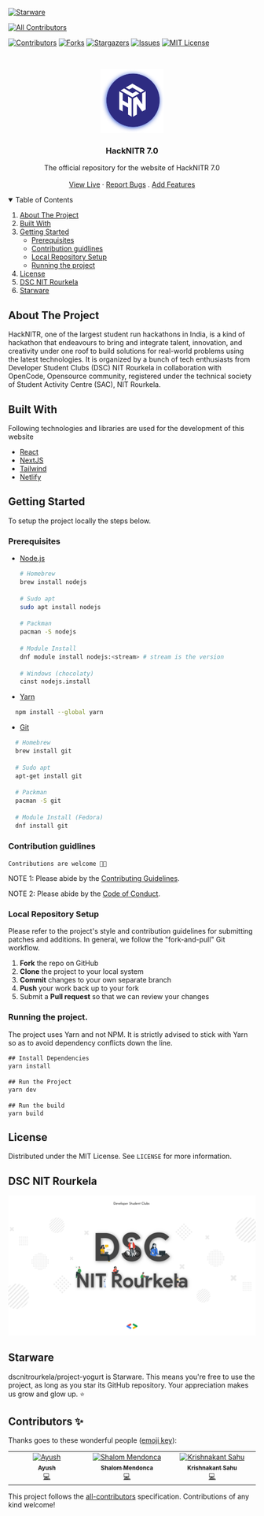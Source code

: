 [![Starware](https://img.shields.io/badge/Starware-⭐-black?labelColor=f9b00d)](https://github.com/zepfietje/starware)
<!-- ALL-CONTRIBUTORS-BADGE:START - Do not remove or modify this section -->
[![All Contributors](https://img.shields.io/badge/all_contributors-2-orange.svg?style=flat-square)](#contributors-)
<!-- ALL-CONTRIBUTORS-BADGE:END -->

[![Contributors][contributors-shield]][contributors-url]
[![Forks][forks-shield]][forks-url]
[![Stargazers][stars-shield]][stars-url]
[![Issues][issues-shield]][issues-url]
[![MIT License][license-shield]][license-url]

<br />
<p align="center">
  <a href="https://github.com/dscnitrourkela/project-yogurt">
    <img src="public/logo.png" alt="Logo" width="130">
  </a>

  <h3 align="center">HackNITR 7.0</h3>

  <p align="center">
    The official repository for the website of HackNITR 7.0
    <br />
    <br />
    <a href="https://hacknitr.com">View Live</a>
    ·
    <a href="https://github.com/dscnitrourkela/project-yogurt/issues">Report Bugs</a>
    .
    <a href="https://github.com/dscnitrourkela/project-yogurt/issues">Add Features</a>
  </p>
</p>

<!-- TABLE OF CONTENTS -->
<details open="open">
  <summary>Table of Contents</summary>
  <ol>
    <li>
      <a href="#about-the-project">About The Project</a>
      <ul>
      </ul>
        <li><a href="#built-with">Built With</a></li>
    </li>
    <li>
      <a href="#getting-started">Getting Started</a>
      <ul>
        <li><a href="#prerequisites">Prerequisites</a></li>
        <li><a href="#contribution-guidlines">Contribution guidlines</a></li>
        <li><a href="#local-repository-setup">Local Repository Setup</a></li>
        <li><a href="#running-the-project">Running the project</a></li>
      </ul>
    </li>
    <li><a href="#license">License</a></li>
    <li><a href="#dsc-nit-rourkela">DSC NIT Rourkela</a></li>
    <li><a href="#starware">Starware</a></li>
  </ol>
</details>

## About The Project

HackNITR, one of the largest student run hackathons in India, is a kind of hackathon that endeavours to bring and integrate talent, innovation, and creativity under one roof to build solutions for real-world problems using the latest technologies. It is organized by a bunch of tech enthusiasts from Developer Student Clubs (DSC) NIT Rourkela in collaboration with OpenCode, Opensource community, registered under the technical society of Student Activity Centre (SAC), NIT Rourkela.

## Built With

Following technologies and libraries are used for the development of this website

- [React]()
- [NextJS]()
- [Tailwind]()
- [Netlify]()

## Getting Started

To setup the project locally the steps below.

### Prerequisites

- [Node.js](https://nodejs.org/en/download/)

  ```sh
  # Homebrew
  brew install nodejs

  # Sudo apt
  sudo apt install nodejs

  # Packman
  pacman -S nodejs

  # Module Install
  dnf module install nodejs:<stream> # stream is the version

  # Windows (chocolaty)
  cinst nodejs.install

  ```

- [Yarn](https://classic.yarnpkg.com/en/docs/install/)

```sh
  npm install --global yarn
```

- [Git](https://git-scm.com/downloads)

```sh
  # Homebrew
  brew install git

  # Sudo apt
  apt-get install git

  # Packman
  pacman -S git

  # Module Install (Fedora)
  dnf install git

```

### Contribution guidlines

`Contributions are welcome 🎉🎉`

NOTE 1: Please abide by the [Contributing Guidelines][contributing-guidelines].

NOTE 2: Please abide by the [Code of Conduct][code-of-conduct].

### Local Repository Setup

Please refer to the project's style and contribution guidelines for submitting patches and additions. In general, we follow the "fork-and-pull" Git workflow.

1.  **Fork** the repo on GitHub
2.  **Clone** the project to your local system
3.  **Commit** changes to your own separate branch
4.  **Push** your work back up to your fork
5.  Submit a **Pull request** so that we can review your changes

### Running the project.

The project uses Yarn and not NPM. It is strictly advised to stick with Yarn so as to avoid dependency conflicts down the line.

```
## Install Dependencies
yarn install

## Run the Project
yarn dev

## Run the build
yarn build

```

## License

Distributed under the MIT License. See `LICENSE` for more information.

## DSC NIT Rourkela

[![DSC NIT Rourkela][dsc-nitrourkela]](https://dscnitrourkela.org)

## Starware

dscnitrourkela/project-yogurt is Starware.
This means you're free to use the project, as long as you star its GitHub repository.
Your appreciation makes us grow and glow up. ⭐

<!-- MARKDOWN LINKS & IMAGES -->
<!-- https://www.markdownguide.org/basic-syntax/#reference-style-links -->

[contributors-shield]: https://img.shields.io/github/contributors/dscnitrourkela/project-yogurt?style=for-the-badge
[contributors-url]: https://github.com/dscnitrourkela/project-yogurt/graphs/contributors
[forks-shield]: https://img.shields.io/github/forks/dscnitrourkela/project-yogurt?style=for-the-badge
[forks-url]: https://github.com/dscnitrourkela/project-yogurt/network/members
[stars-shield]: https://img.shields.io/github/stars/dscnitrourkela/project-yogurt?style=for-the-badge
[stars-url]: https://github.com/dscnitrourkela/project-yogurt/stargazers
[issues-shield]: https://img.shields.io/github/issues/dscnitrourkela/project-yogurt?style=for-the-badge
[issues-url]: https://github.com/dscnitrourkela/project-yogurt/issues
[license-shield]: https://img.shields.io/github/license/dscnitrourkela/project-yogurt?style=for-the-badge
[license-url]: ./LICENSE
[dsc-nitrourkela]: public/repoCover.png
[code-of-conduct]: ./CODE_OF_CONDUCT.md
[contributing-guidelines]: ./CONTRIBUTING.md

## Contributors ✨

Thanks goes to these wonderful people ([emoji key](https://allcontributors.org/docs/en/emoji-key)):

<!-- ALL-CONTRIBUTORS-LIST:START - Do not remove or modify this section -->
<!-- prettier-ignore-start -->
<!-- markdownlint-disable -->
<table>
  <tbody>
    <tr>
      <td align="center" valign="top" width="14.28%"><a href="https://ayussh.vercel.app/"><img src="https://avatars.githubusercontent.com/u/135319056?v=4?s=100" width="100px;" alt="Ayush"/><br /><sub><b>Ayush</b></sub></a><br /><a href="https://github.com/dscnitrourkela/project-yogurt/commits?author=ayussh-2" title="Code">💻</a></td>
       <td align="center" valign="top" width="14.28%"><a href="https://github.com/mshalom27"><img src="https://avatars.githubusercontent.com/u/179662248?v=4?s=100" width="100px;" alt="Shalom Mendonca"/><br /><sub><b>Shalom Mendonca</b></sub></a><br /><a href="https://github.com/dscnitrourkela/project-yogurt/commits?author=mshalom27" title="Code">💻</a></td>
      <td align="center" valign="top" width="14.28%"><a href="https://github.com/Amphere1"><img src="https://avatars.githubusercontent.com/u/185503757?v=4?s=100" width="100px;" alt="Krishnakant Sahu"/><br /><sub><b>Krishnakant Sahu</b></sub></a><br /><a href="https://github.com/dscnitrourkela/project-yogurt/commits?author=Amphere1" title="Code">💻</a></td>
    </tr>
  </tbody>
</table>

<!-- markdownlint-restore -->
<!-- prettier-ignore-end -->

<!-- ALL-CONTRIBUTORS-LIST:END -->

This project follows the [all-contributors](https://github.com/all-contributors/all-contributors) specification. Contributions of any kind welcome!

